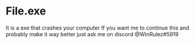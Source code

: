# File.exe
It is a exe that crashes your computer If you want me to continue this and probably make it way better just ask me on discord @WinRulez#5919
